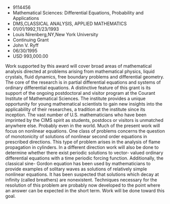 
* 9114456
* Mathematical Sciences: Differential Equations, Probability and Applications
* DMS,CLASSICAL ANALYSIS, APPLIED MATHEMATICS
* 01/01/1992,11/23/1993
* Louis Nirenberg,NY,New York University
* Continuing Grant
* John V. Ryff
* 06/30/1995
* USD 993,000.00

Work supported by this award will cover broad areas of mathematical analysis
directed at problems arising from mathematical physics, liquid crystals, fluid
dynamics, free boundary problems and differential geometry. The core of the
research is in partial differential equations and systems of ordinary
differential equations. A distinctive feature of this grant is its support of
the ongoing postdoctoral and visitor program at the Courant Institute of
Mathematical Sciences. The institute provides a unique opportunity for young
mathematical scientists to gain new insights into the applicability of their
researches, a tradition at the institute since its inception. The vast number of
U.S. mathematicians who have been imprinted by the CIMS spirit as students,
postdocs or visitors is unmatched anywhere else. Probably even in the world.
Much of the present work will focus on nonlinear equations. One class of
problems concerns the question of monotonicity of solutions of nonlinear second
order equations in prescribed directions. This type of problem arises in the
analysis of flame propagation in cylinders. In a different direction work will
also be done to determine whether there exist periodic solutions to vector-
valued ordinary differential equations with a time periodic forcing function.
Additionally, the classical sine- Gordon equation has been used by
mathematicians to provide examples of solitary waves as solutions of relatively
simple nonlinear equations. It has been suspected that solutions which decay at
infinity (called breathers) are nonexistent. Techniques necessary for the
resolution of this problem are probably now developed to the point where an
answer can be expected in the short term. Work will be done toward this goal.
